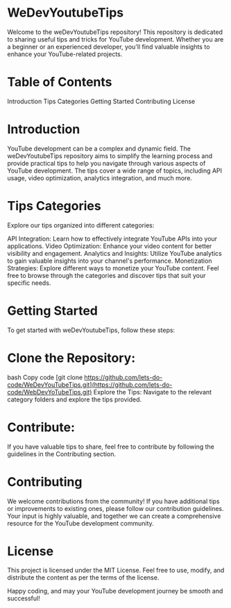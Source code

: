 # WeDevYoutubeTips

Welcome to the weDevYoutubeTips repository! This repository is dedicated to sharing useful tips and tricks for YouTube development. Whether you are a beginner or an experienced developer, you'll find valuable insights to enhance your YouTube-related projects.

# Table of Contents
Introduction
Tips Categories
Getting Started
Contributing
License

# Introduction
YouTube development can be a complex and dynamic field. The weDevYoutubeTips repository aims to simplify the learning process and provide practical tips to help you navigate through various aspects of YouTube development. The tips cover a wide range of topics, including API usage, video optimization, analytics integration, and much more.

# Tips Categories
Explore our tips organized into different categories:

API Integration: Learn how to effectively integrate YouTube APIs into your applications.
Video Optimization: Enhance your video content for better visibility and engagement.
Analytics and Insights: Utilize YouTube analytics to gain valuable insights into your channel's performance.
Monetization Strategies: Explore different ways to monetize your YouTube content.
Feel free to browse through the categories and discover tips that suit your specific needs.

# Getting Started
To get started with weDevYoutubeTips, follow these steps:

# Clone the Repository:

bash
Copy code
[git clone https://github.com/lets-do-code/WeDevYouTubeTips.git](https://github.com/lets-do-code/WebDevYoTubeTips.git)
Explore the Tips:
Navigate to the relevant category folders and explore the tips provided.

# Contribute:
If you have valuable tips to share, feel free to contribute by following the guidelines in the Contributing section.

# Contributing
We welcome contributions from the community! If you have additional tips or improvements to existing ones, please follow our contribution guidelines. Your input is highly valuable, and together we can create a comprehensive resource for the YouTube development community.

# License
This project is licensed under the MIT License. Feel free to use, modify, and distribute the content as per the terms of the license.

Happy coding, and may your YouTube development journey be smooth and successful!

